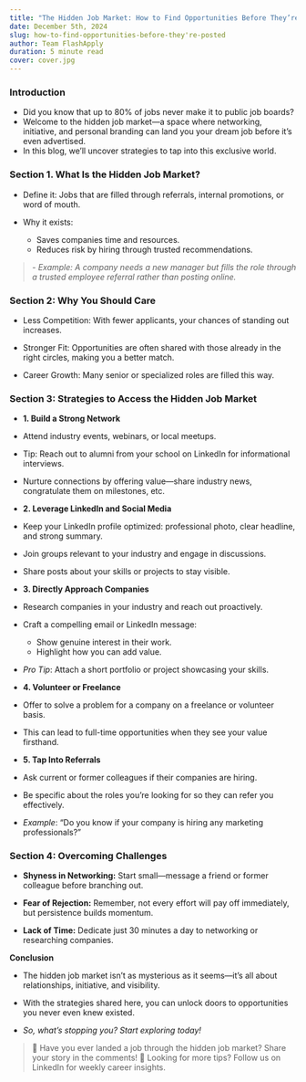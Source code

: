 ```yaml
---
title: "The Hidden Job Market: How to Find Opportunities Before They’re Posted!"
date: December 5th, 2024
slug: how-to-find-opportunities-before-they're-posted
author: Team FlashApply
duration: 5 minute read
cover: cover.jpg
---
```


### Introduction

- Did you know that up to 80% of jobs never make it to public job boards?
- Welcome to the hidden job market—a space where networking, initiative, and personal branding can land you your dream job before it’s even advertised.
- In this blog, we’ll uncover strategies to tap into this exclusive world.

### Section 1. What Is the Hidden Job Market?

- Define it: Jobs that are filled through referrals, internal promotions, or word of mouth.

- Why it exists:
  - Saves companies time and resources.
  - Reduces risk by hiring through trusted recommendations.

> _- Example: A company needs a new manager but fills the role through a trusted employee referral rather than posting online._

### Section 2: Why You Should Care

- Less Competition: With fewer applicants, your chances of standing out increases.

- Stronger Fit: Opportunities are often shared with those already in the right circles, making you a better match.

- Career Growth: Many senior or specialized roles are filled this way.

### Section 3: Strategies to Access the Hidden Job Market

- **1. Build a Strong Network**

- Attend industry events, webinars, or local meetups.

- Tip: Reach out to alumni from your school on LinkedIn for informational interviews.

- Nurture connections by offering value—share industry news, congratulate them on milestones, etc.

- **2. Leverage LinkedIn and Social Media**

- Keep your LinkedIn profile optimized: professional photo, clear headline, and strong summary.

- Join groups relevant to your industry and engage in discussions.

- Share posts about your skills or projects to stay visible.

- **3. Directly Approach Companies**

- Research companies in your industry and reach out proactively.

- Craft a compelling email or LinkedIn message:

  - Show genuine interest in their work.
  - Highlight how you can add value.

- _Pro Tip_: Attach a short portfolio or project showcasing your skills.

- **4. Volunteer or Freelance**

- Offer to solve a problem for a company on a freelance or volunteer basis.

- This can lead to full-time opportunities when they see your value firsthand.

- **5. Tap Into Referrals**

- Ask current or former colleagues if their companies are hiring.

- Be specific about the roles you’re looking for so they can refer you effectively.

- _Example_: “Do you know if your company is hiring any marketing professionals?”

### Section 4: Overcoming Challenges

- **Shyness in Networking:** Start small—message a friend or former colleague before branching out.

- **Fear of Rejection:** Remember, not every effort will pay off immediately, but persistence builds momentum.

- **Lack of Time:** Dedicate just 30 minutes a day to networking or researching companies.

**Conclusion**

- The hidden job market isn’t as mysterious as it seems—it’s all about relationships, initiative, and visibility.

- With the strategies shared here, you can unlock doors to opportunities you never even knew existed.

- _So, what’s stopping you? Start exploring today!_

> 💬 Have you ever landed a job through the hidden job market? Share your story in the comments!
> 📧 Looking for more tips? Follow us on LinkedIn for weekly career insights.
